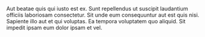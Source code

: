 Aut beatae quis qui iusto est ex. Sunt repellendus ut suscipit laudantium officiis laboriosam consectetur. Sit unde eum consequuntur aut est quis nisi. Sapiente illo aut et qui voluptas. Ea tempora voluptatem quo aliquid. Sit impedit ipsam eum dolor ipsam et vel.